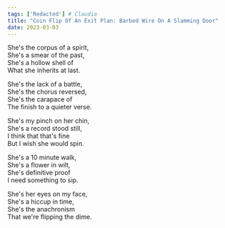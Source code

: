 ```yaml
---  
tags: ['Redacted'] # Claudia
title: "Coin Flip Of An Exit Plan: Barbed Wire On A Slamming Door"
date: 2023-03-03
---
```


She's the corpus of a spirit,  
She's a smear of the past,  
She's a hollow shell of  
What she inherits at last.

She's the lack of a battle,  
She's the chorus reversed,  
She's the carapace of  
The finish to a quieter verse.

She's my pinch on her chin,  
She's a record stood still,  
I think that that's fine  
But I wish she would spin.

She's a 10 minute walk,  
She's a flower in wilt,  
She's definitive proof  
I need something to sip.

She's her eyes on my face,  
She's a hiccup in time,  
She's the anachronism  
That we're flipping the dime.
